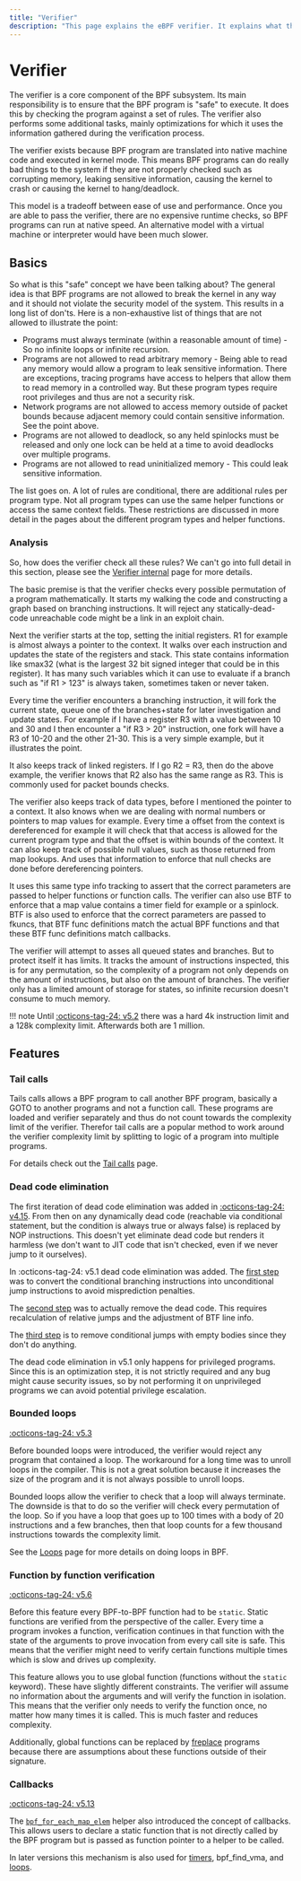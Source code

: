```yaml
---
title: "Verifier"
description: "This page explains the eBPF verifier. It explains what the verifier is, why it exists, and what features it has."
---
```

# Verifier

The verifier is a core component of the BPF subsystem. Its main responsibility is to ensure that the BPF program is "safe" to execute. It does this by checking the program against a set of rules. The verifier also performs some additional tasks, mainly optimizations for which it uses the information gathered during the verification process.

The verifier exists because BPF program are translated into native machine code and executed in kernel mode. This means BPF programs can do really bad things to the system if they are not properly checked such as corrupting memory, leaking sensitive information, causing the kernel to crash or causing the kernel to hang/deadlock.

This model is a tradeoff between ease of use and performance. Once you are able to pass the verifier, there are no expensive runtime checks, so BPF programs can run at native speed. An alternative model with a virtual machine or interpreter would have been much slower.

## Basics

So what is this "safe" concept we have been talking about? The general idea is that BPF programs are not allowed to break the kernel in any way and it should not violate the security model of the system. This results in a long list of don'ts. Here is a non-exhaustive list of things that are not allowed to illustrate the point:

* Programs must always terminate (within a reasonable amount of time) - So no infinite loops or infinite recursion.
* Programs are not allowed to read arbitrary memory - Being able to read any memory would allow a program to leak sensitive information. There are exceptions, tracing programs have access to helpers that allow them to read memory in a controlled way. But these program types require root privileges and thus are not a security risk.
* Network programs are not allowed to access memory outside of packet bounds because adjacent memory could contain sensitive information. See the point above.
* Programs are not allowed to deadlock, so any held spinlocks must be released and only one lock can be held at a time to avoid deadlocks over multiple programs.
* Programs are not allowed to read uninitialized memory - This could leak sensitive information.

The list goes on. A lot of rules are conditional, there are additional rules per program type. Not all program types can use the same helper functions or access the same context fields. These restrictions are discussed in more detail in the pages about the different program types and helper functions.

### Analysis

So, how does the verifier check all these rules? We can't go into full detail in this section, please see the [Verifier internal](verifier-internal.md) page for more details.

The basic premise is that the verifier checks every possible permutation of a program mathematically. It starts my walking the code and constructing a graph based on branching instructions. It will reject any statically-dead-code unreachable code might be a link in an exploit chain.

Next the verifier starts at the top, setting the initial registers. R1 for example is almost always a pointer to the context. It walks over each instruction and updates the state of the registers and stack. This state contains information like smax32 (what is the largest 32 bit signed integer that could be in this register). It has many such variables which it can use to evaluate if a branch such as "if R1 > 123" is always taken, sometimes taken or never taken.

Every time the verifier encounters a branching instruction, it will fork the current state, queue one of the branches+state for later investigation and update states. For example if I have a register R3 with a value between 10 and 30 and I then encounter a "if R3 > 20" instruction, one fork will have a R3 of 10-20 and the other 21-30. This is a very simple example, but it illustrates the point.

It also keeps track of linked registers. If I go R2 = R3, then do the above example, the verifier knows that R2 also has the same range as R3. This is commonly used for packet bounds checks.

The verifier also keeps track of data types, before I mentioned the pointer to a context. It also knows when we are dealing with normal numbers or pointers to map values for example. Every time a offset from the context is dereferenced for example it will check that that access is allowed for the current program type and that the offset is within bounds of the context. It can also keep track of possible null values, such as those returned from map lookups. And uses that information to enforce that null checks are done before dereferencing pointers.

It uses this same type info tracking to assert that the correct parameters are passed to helper functions or function calls. The verifier can also use BTF to enforce that a map value contains a timer field for example or a spinlock. BTF is also used to enforce that the correct parameters are passed to fkuncs, that BTF func definitions match the actual BPF functions and that these BTF func definitions match callbacks.

The verifier will attempt to asses all queued states and branches. But to protect itself it has limits. It tracks the amount of instructions inspected, this is for any permutation, so the complexity of a program not only depends on the amount of instructions, but also on the amount of branches. The verifier only has a limited amount of storage for states, so infinite recursion doesn't consume to much memory. 

!!! note
    Until [:octicons-tag-24: v5.2](https://github.com/torvalds/linux/commit/c04c0d2b968ac45d6ef020316808ef6c82325a82) there was a hard 4k instruction limit and a 128k complexity limit. Afterwards both are 1 million.

## Features

### Tail calls

Tails calls allows a BPF program to call another BPF program, basically a GOTO to another programs and not a function call. These programs are loaded and verifier separately and thus do not count towards the complexity limit of the verifier. Therefor tail calls are a popular method to work around the verifier complexity limit by splitting to logic of a program into multiple programs.

For details check out the [Tail calls](tail-calls.md) page.

### Dead code elimination

The first iteration of dead code elimination was added in [:octicons-tag-24: v4.15](https://github.com/torvalds/linux/commit/c131187db2d3fa2f8bf32fdf4e9a4ef805168467). From then on any dynamically dead code (reachable via conditional statement, but the condition is always true or always false) is replaced by NOP instructions. This doesn't yet eliminate dead code but renders it harmless (we don't want to JIT code that isn't checked, even if we never jump to it ourselves).

In :octicons-tag-24: v5.1 dead code elimination was added. The [first step](https://github.com/torvalds/linux/commit/e2ae4ca266a1c9a0163738129506dbc63d5cca80) was to convert the conditional branching instructions into unconditional jump instructions to avoid misprediction penalties. 

The [second step](https://github.com/torvalds/linux/commit/52875a04f4b26e7ef30a288ea096f7cfec0e93cd) was to actually remove the dead code. This requires recalculation of relative jumps and the adjustment of BTF line info.

The [third step](https://github.com/torvalds/linux/commit/a1b14abc009d9c13be355dbd4a4c4d47816ad3db) is to remove conditional jumps with empty bodies since they don't do anything.

The dead code elimination in v5.1 only happens for privileged programs. Since this is an optimization step, it is not strictly required and any bug might cause security issues, so by not performing it on unprivileged programs we can avoid potential privilege escalation.

### Bounded loops

[:octicons-tag-24: v5.3](https://github.com/torvalds/linux/commit/2589726d12a1b12eaaa93c7f1ea64287e383c7a5)

Before bounded loops were introduced, the verifier would reject any program that contained a loop. The workaround for a long time was to unroll loops in the compiler. This is not a great solution because it increases the size of the program and it is not always possible to unroll loops.

Bounded loops allow the verifier to check that a loop will always terminate. The downside is that to do so the verifier will check every permutation of the loop. So if you have a loop that goes up to 100 times with a body of 20 instructions and a few branches, then that loop counts for a few thousand instructions towards the complexity limit.

See the [Loops](loops.md) page for more details on doing loops in BPF.

### Function by function verification

[:octicons-tag-24: v5.6](https://github.com/torvalds/linux/commit/51c39bb1d5d105a02e29aa7960f0a395086e6342)

Before this feature every BPF-to-BPF function had to be `static`. Static functions are verified from the perspective of the caller. Every time a program invokes a function, verification continues in that function with the state of the arguments to prove invocation from every call site is safe. This means that the verifier might need to verify certain functions multiple times which is slow and drives up complexity.

This feature allows you to use global function (functions without the `static` keyword). These have slightly different constraints. The verifier will assume no information about the arguments and will verify the function in isolation. This means that the verifier only needs to verify the function once, no matter how many times it is called. This is much faster and reduces complexity.

Additionally, global functions can be replaced by [freplace](../program-type/BPF_PROG_TYPE_EXT.md) programs because there are assumptions about these functions outside of their signature.

### Callbacks

[:octicons-tag-24: v5.13](https://github.com/torvalds/linux/commit/69c087ba6225b574afb6e505b72cb75242a3d844)

The [`bpf_for_each_map_elem`](../helper-function/bpf_for_each_map_elem.md) helper also introduced the concept of callbacks. This allows users to declare a static function that is not directly called by the BPF program but is passed as function pointer to a helper to be called.

In later versions this mechanism is also used for [timers](timers.md), bpf_find_vma, and [loops](loops.md).


